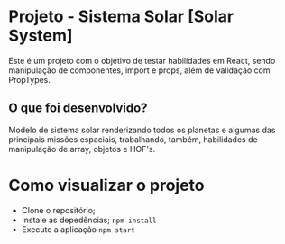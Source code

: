 # Projeto - Sistema Solar [Solar System]
Este é um projeto com o objetivo de testar habilidades em React, sendo manipulação de componentes, import e props, além de validação com PropTypes.

## O que foi desenvolvido?
Modelo de sistema solar renderizando todos os planetas e algumas das principais missões espaciais, trabalhando, também, habilidades de manipulação
de array, objetos e HOF's.

# Como visualizar o projeto
* Clone o repositório;
* Instale as depedências;
```npm install```
* Execute a aplicação
```npm start```
